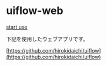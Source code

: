 
# uiflow-web

[start use](https://ytoune.github.io/uiflow-web/)


下記を使用したウェブアプリです。

[https://github.com/hirokidaichi/uiflow](https://github.com/hirokidaichi/uiflow)
